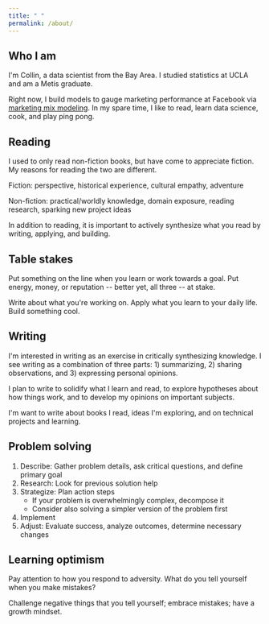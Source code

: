 ```yaml
---
title: " "
permalink: /about/
---
```


## Who I am

I'm Collin, a data scientist from the Bay Area. I studied statistics at UCLA and am a Metis graduate. 

Right now, I build models to gauge marketing performance at Facebook via [marketing mix modeling](https://en.wikipedia.org/wiki/Marketing_mix_modeling). In my spare time, I like to read, learn data science, cook, and play ping pong. 

## Reading

I used to only read non-fiction books, but have come to appreciate fiction. My reasons for reading the two are different.

Fiction: perspective, historical experience, cultural empathy, adventure

Non-fiction: practical/worldly knowledge, domain exposure, reading research, sparking new project ideas

In addition to reading, it is important to actively synthesize what you read by writing, applying, and building. 

## Table stakes

Put something on the line when you learn or work towards a goal. Put energy, money, or reputation -- better yet, all three -- at stake. 

Write about what you're working on. Apply what you learn to your daily life. Build something cool. 

## Writing

I'm interested in writing as an exercise in critically synthesizing knowledge. I see writing as a combination of three parts: 1) summarizing, 2) sharing observations, and 3) expressing personal opinions.

I plan to write to solidify what I learn and read, to explore hypotheses about how things work, and to develop my opinions on important subjects. 

 I'm want to write about books I read, ideas I'm exploring, and on technical projects and learning. 

## Problem solving 

1. Describe: Gather problem details, ask critical questions, and define primary goal
2. Research: Look for previous solution help 
3. Strategize: Plan action steps
    - If your problem is overwhelmingly complex, decompose it
    - Consider also solving a simpler version of the problem first
4. Implement
5. Adjust: Evaluate success, analyze outcomes, determine necessary changes

## Learning optimism

Pay attention to how you respond to adversity. What do you tell yourself when you make mistakes? 

Challenge negative things that you tell yourself; embrace mistakes; have a growth mindset. 